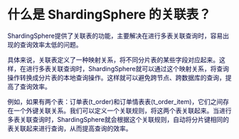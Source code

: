 # 什么是 ShardingSphere 的关联表？

<font style="color:rgb(5, 7, 59);background-color:rgb(253, 253, 254);">ShardingSphere提供了关联表的功能，主要解决在进行多表关联查询时，容易出现的查询效率太低的问题。</font>

<font style="color:rgb(5, 7, 59);background-color:rgb(253, 253, 254);">具体来说，关联表定义了一种映射关系，将不同分片表的某些字段对应起来。这样，在进行多表关联查询时，ShardingSphere就可以通过这个映射关系，将查询操作转换成分片表的本地查询操作。这样就可以避免跨节点、跨数据库的查询，提高了查询效率。</font>

<font style="color:rgb(5, 7, 59);background-color:rgb(253, 253, 254);">例如，如果有两个表：订单表(t_order)和订单情表表(t_order_item)，它们之间存在一个外键关联关系。我们可以定义一个关联规则，将这两个表关联起来。当进行多表关联查询时，ShardingSphere就会根据这个关联规则，自动将分片键相同的表关联起来进行查询，从而提高查询的效率。</font>


